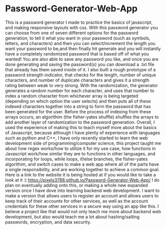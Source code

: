# Password-Generator-Web-App
This is a password generator I made to practice the basics of javascript, and making responsive layouts with css. With this password generator you can choose from one of seven different options for the password generation, to tell it what you want in your password (such as symbols, letters, and characters) and then you can select/increment the length you want your password to be,and then finally hit generate and you will instantly have a completely randomized password that is based off of what you wanted! You are also able to save any password you like, and once you are done generating and saving the password(s) you can download a .txt file that already has them saved inside of it. I also built a rough prototype of a password strength indicator, that checks for the length, number of unique characters, and number of duplicate characters and gives it a strength rating between weak to very strong. With the randomization, the generator generates a random number for each character, and uses that number to index a random character from whichever array is being targeted (depending on which option the user selects) and then puts all of these indexed characters together into a string to form the password that has been generated for the user. Before the process of indexing from these arrays occurs, an algorithim (the fisher-yates shuffle) shuffles the arrays to add another layer of randomization to the password generation. Overall, I used the experience of making this to teach myself more about the basics of Javascript, because although I have plenty of experience with languages such as python and C++, I have only recently started to learn the web development side of programming/computer science, this project taught me about how regex works/how to utilize it for my use case, how functions in Javascript work/how similar they are to functions in other languages, and incorporating for loops, while loops, if/else branches, the fisher-yates algorithim, and switch cases to make a web app where all of the parts have a single responsibility, and are working together to achieve a common goal. Here is a link to the website it is being hosted at if you would like to take a look at it :) https://pixels3788.github.io/Password-Generator-Web-App/ 
I do plan on eventually adding onto this, or making a whole new expanded version once I have dove into learning backend web development. I want to make a version that allows users to register an account and allows users to keep track of their accounts for other services, as well as the account credentials for these other services in a secure way using an app like this. I believe a project like that would not only teach me more about backend web development, but also would teach me a lot about hashing/salting passwords, encryption, and data security.
